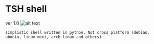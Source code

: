 # TSH shell
ver 1.0
![alt text](https://i.ibb.co/C0bvVRt/TSH-logo-1440-1440.png)
```
simplistic shell written in python. Not cross platform (debian, ubuntu, linux mint, arch linux and others)
